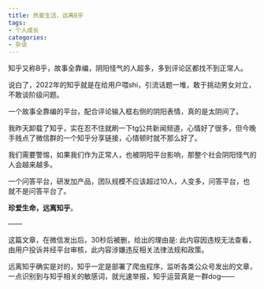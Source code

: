 ```yaml
---
title: 热爱生活，远离B乎
tags:
- 个人成长
categories:
- 杂谈
---
```



知乎又称B乎，故事全靠编，阴阳怪气的人超多，多到评论区都找不到正常人。

说白了，2022年的知乎就是在给用户喂shi，引流话题一堆，敢于挑动男女对立，不敢谈阶级问题。

一个故事全靠编的平台，配合评论输入框右侧的阴阳表情，真的是太阴间了。

我昨天卸载了知乎，实在忍不住就刷一下tg公共新闻频道，心情好了很多，但今晚手贱点了微信群的一个知乎分享链接，心情顿时就不那么好了。

我们需要警惕，如果我们作为正常人，也被阴阳平台影响，那整个社会阴阳怪气的人会越来越多。

一个问答平台，研发加产品，团队规模不应该超过10人，人变多，问答平台，也就不是问答平台了。

**珍爱生命，远离知乎**。

——

这篇文章，在微信发出后，30秒后被删，给出的理由是: 此内容因违规无法查看，由用户投诉并经平台审核，此内容涉嫌违反相关法律法规和政策。

远离知乎确实是对的，知乎一定是部署了爬虫程序，监听各类公众号发出的文章，一点识别到与知乎相关的敏感词，就光速举报，知乎运营真是一群dog——




